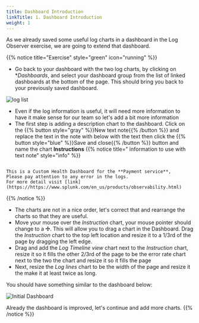 ```yaml
---
title: Dashboard Introduction
linkTitle: 1. Dashboard Introduction
weight: 1
---
```


As we already saved some useful log charts in a dashboard in the Log Observer exercise, we are going to extend that dashboard.

{{% notice title="Exercise" style="green" icon="running" %}}

* Go back to your dashboard with the two log charts, by clicking on **Dashboards*, and select your dashboard group from the list of linked dashboards at the bottom of the page. This should bring you back to your previously saved dashboard.

![log list](../images/log-charts.png?width=35vw)

* Even if the log information is useful, it will need more information to have it make sense for our team so let's add a bit more information
* The first step is adding a description chart to the dashboard. Click on the {{% button style="gray" %}}New text note{{% /button %}} and replace the text in the note with below with the text then click  the {{% button style="blue" %}}Save and close{{% /button %}}  button and name the chart **Instructions**
{{% notice title=" information to use with text note" style="info" %}}

```text

This is a Custom Health Dashboard for the **Payment service**,  
Please pay attention to any error in the logs.
For more detail visit [link](https://https://www.splunk.com/en_us/products/observability.html)

```

{{% /notice %}}

* The charts are not in a nice order, let's correct that and rearrange the charts so that they are useful.
* Move your mouse over the *Instruction* chart, your mouse pointer should change to a **☩**. This will allow you to drag a chart in the Dashboard. Drag the *Instruction* chart to the top left location and resize it to a 1/3rd of the page by dragging the left edge.
* Drag and add the *Log Timeline view* chart next to the *Instruction* chart, resize it so it fills the other 2/3rd of the page
to be the error rate chart next to the two the chart and resize it so it fills the page
* Next, resize the *Log lines* chart to be the width of the page and resize it the make it at least twice as long.

You should have something similar to the dashboard below:

![Initial Dashboard](../images/inital-dashboard.png)

Already the dashboard is improved, let's continue and add more charts.
{{% /notice %}}
